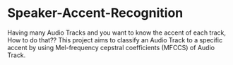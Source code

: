 # Speaker-Accent-Recognition
Having many Audio Tracks  and you want to know the  accent of each track, How  to do that?? This project aims to  classify an Audio Track to  a specific accent by using  Mel-frequency  cepstral coefficients  (MFCCS) of Audio Track.
